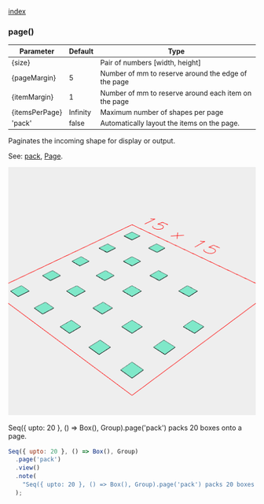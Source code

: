 [index](../../nb/api/index.md)
### page()
Parameter|Default|Type
---|---|---
{size}||Pair of numbers [width, height]
{pageMargin}|5|Number of mm to reserve around the edge of the page
{itemMargin}|1|Number of mm to reserve around each item on the page
{itemsPerPage}|Infinity|Maximum number of shapes per page
'pack'|false|Automatically layout the items on the page.

Paginates the incoming shape for display or output.

See: [pack](../../nb/api/pack.nb), [Page](#https://raw.githubusercontent.com/jsxcad/JSxCAD/master/nb/api/Page.md).

![Image](page.md.$2.png)

Seq({ upto: 20 }, () => Box(), Group).page('pack') packs 20 boxes onto a page.

```JavaScript
Seq({ upto: 20 }, () => Box(), Group)
  .page('pack')
  .view()
  .note(
    "Seq({ upto: 20 }, () => Box(), Group).page('pack') packs 20 boxes onto a page."
  );
```
